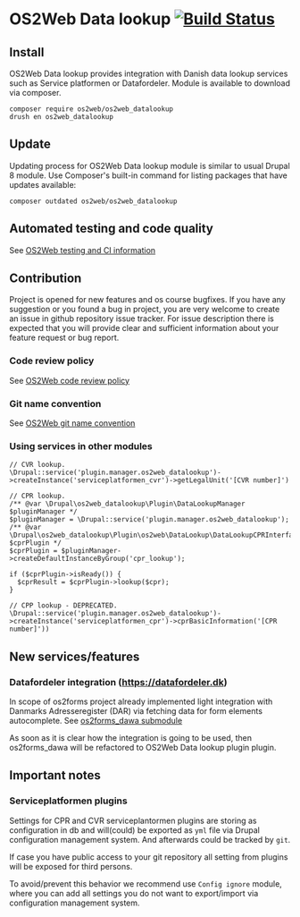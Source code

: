 # OS2Web Data lookup  [![Build Status](https://travis-ci.org/OS2web/os2web_datalookup.svg?branch=8.x)](https://travis-ci.org/OS2web/os2web_datalookup)
## Install

OS2Web Data lookup provides integration with Danish data lookup services such as Service platformen or Datafordeler.
Module is available to download via composer.
```
composer require os2web/os2web_datalookup
drush en os2web_datalookup
```

## Update
Updating process for OS2Web Data lookup module is similar to usual Drupal 8 module.
Use Composer's built-in command for listing packages that have updates available:

```
composer outdated os2web/os2web_datalookup
```

## Automated testing and code quality
See [OS2Web testing and CI information](https://github.com/OS2Web/docs#testing-and-ci)

## Contribution

Project is opened for new features and os course bugfixes.
If you have any suggestion or you found a bug in project, you are very welcome
to create an issue in github repository issue tracker.
For issue description there is expected that you will provide clear and
sufficient information about your feature request or bug report.

### Code review policy
See [OS2Web code review policy](https://github.com/OS2Web/docs#code-review)

### Git name convention
See [OS2Web git name convention](https://github.com/OS2Web/docs#git-guideline)

### Using services in other modules

```
// CVR lookup.
\Drupal::service('plugin.manager.os2web_datalookup')->createInstance('serviceplatformen_cvr')->getLegalUnit('[CVR number]')

// CPR lookup.
/** @var \Drupal\os2web_datalookup\Plugin\DataLookupManager $pluginManager */
$pluginManager = \Drupal::service('plugin.manager.os2web_datalookup');
/** @var \Drupal\os2web_datalookup\Plugin\os2web\DataLookup\DataLookupCPRInterface $cprPlugin */
$cprPlugin = $pluginManager->createDefaultInstanceByGroup('cpr_lookup');

if ($cprPlugin->isReady()) {
  $cprResult = $cprPlugin->lookup($cpr);
}

// CPP lookup - DEPRECATED.
\Drupal::service('plugin.manager.os2web_datalookup')->createInstance('serviceplatformen_cpr')->cprBasicInformation('[CPR number]'))
```

## New services/features

### Datafordeler integration (https://datafordeler.dk)

In scope of os2forms project already implemented light integration
with Danmarks Adresseregister (DAR) via fetching data for form elements
autocomplete. See [os2forms_dawa submodule](https://github.com/OS2Forms/os2forms)

As soon as it is clear how the integration is going to be used, then
os2forms_dawa will be refactored to OS2Web Data lookup plugin plugin.

## Important notes
### Serviceplatformen plugins
Settings for CPR and CVR serviceplantormen plugins are storing as configuration
in db and will(could) be exported as `yml` file via Drupal configuration
management system. And afterwards could be tracked by `git`.

If case you have public access to your git repository all setting from plugins
will be exposed for third persons.

To avoid/prevent this behavior we recommend use `Config ignore` module, where
you can add all settings you do not want to export/import via configuration
management system.
